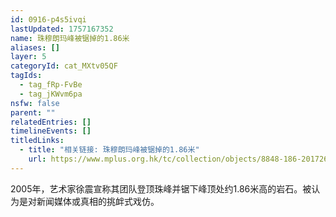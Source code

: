 ```yaml
---
id: 0916-p4s5ivqi
lastUpdated: 1757167352
name: 珠穆朗玛峰被锯掉的1.86米
aliases: []
layer: 5
categoryId: cat_MXtv05QF
tagIds:
  - tag_fRp-FvBe
  - tag_jKWvm6pa
nsfw: false
parent: ""
relatedEntries: []
timelineEvents: []
titledLinks:
  - title: "相关链接: 珠穆朗玛峰被锯掉的1.86米"
    url: https://www.mplus.org.hk/tc/collection/objects/8848-186-2017262/
---
```


2005年，艺术家徐震宣称其团队登顶珠峰并锯下峰顶处约1.86米高的岩石。被认为是对新闻媒体或真相的挑衅式戏仿。